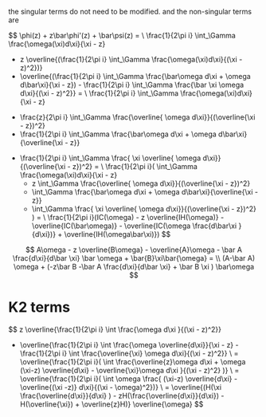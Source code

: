 the singular terms do not need to be modified. and the non-singular terms are 

$$
\phi(z) + z\bar\phi'(z) + \bar\psi(z) = \\
\frac{1}{2\pi i} \int_\Gamma \frac{\omega(\xi)d\xi}{\xi - z}
 + z \overline{(\frac{1}{2\pi i} \int_\Gamma \frac{\omega(\xi)d\xi}{(\xi - z)^2})}
 + \overline{(\frac{1}{2\pi i} \int_\Gamma \frac{\bar\omega d\xi + \omega d\bar\xi}{\xi - z}) - \frac{1}{2\pi i} \int_\Gamma \frac{\bar \xi \omega d\xi}{(\xi - z)^2}} = \\
 \frac{1}{2\pi i} \int_\Gamma \frac{\omega(\xi)d\xi}{\xi - z}
 -  \frac{z}{2\pi i} \int_\Gamma \frac{\overline{ \omega d\xi}}{(\overline{\xi - z})^2}
 - \frac{1}{2\pi i} \int_\Gamma \frac{\bar\omega d\xi + \omega d\bar\xi}{\overline{\xi - z}} 
 + \frac{1}{2\pi i} \int_\Gamma \frac{ \xi \overline{ \omega d\xi}}{(\overline{\xi - z})^2} = \\
\frac{1}{2\pi i}(
    \int_\Gamma \frac{\omega(\xi)d\xi}{\xi - z}
    - z \int_\Gamma \frac{\overline{ \omega d\xi}}{(\overline{\xi - z})^2}
    - \int_\Gamma \frac{\bar\omega d\xi + \omega d\bar\xi}{\overline{\xi - z}} 
    + \int_\Gamma \frac{ \xi \overline{ \omega d\xi}}{(\overline{\xi - z})^2}
)
= \\ 
\frac{1}{2\pi i}(IC(\omega) - z \overline{IH(\omega)} - \overline{IC(\bar\omega)} - \overline{IC(\omega \frac{d\bar\xi }{d\xi})} + \overline{IH(\omega\bar\xi)})
$$

$$
A\omega - z \overline{B\omega} - \overline{A}\omega - \bar A \frac{d\xi}{d\bar \xi} \bar \omega + \bar{B}\xi\bar{\omega} = \\
(A-\bar A) \omega + (-z\bar B -\bar A \frac{d\xi}{d\bar \xi} + \bar B \xi ) \bar\omega
$$


# K2 terms

$$
z \overline{\frac{1}{2\pi i} \int \frac{\omega d\xi }{(\xi - z)^2}} 
+ \overline{\frac{1}{2\pi i} \int \frac{\omega \overline{d\xi}}{\xi - z}  - \frac{1}{2\pi i} \int \frac{\overline{\xi} \omega d\xi}{(\xi - z)^2}} \\
= \overline{\frac{1}{2\pi i}( \int \frac{\overline{z}\omega d\xi + \omega (\xi-z) \overline{d\xi} - \overline{\xi}\omega d\xi }{(\xi - z)^2}  )} \\
= \overline{\frac{1}{2\pi i}( \int \omega \frac{ (\xi-z)  \overline{d\xi} - \overline{(\xi -z)} d\xi}{(\xi -  \omega)^2})} \\ 
= \overline{(H(\xi \frac{\overline{d\xi}}{d\xi} ) - zH(\frac{\overline{d\xi}}{d\xi}) - H(\overline{\xi}) + \overline{z}H)} \overline{\omega}
$$
